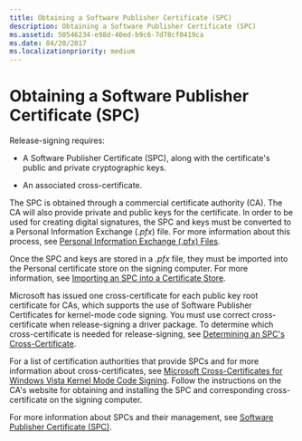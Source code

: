 ```yaml
---
title: Obtaining a Software Publisher Certificate (SPC)
description: Obtaining a Software Publisher Certificate (SPC)
ms.assetid: 50546234-e98d-40ed-b9c6-7d78cf0419ca
ms.date: 04/20/2017
ms.localizationpriority: medium
---
```


# Obtaining a Software Publisher Certificate (SPC)


Release-signing requires:

-   A Software Publisher Certificate (SPC), along with the certificate's public and private cryptographic keys.

-   An associated cross-certificate.

The SPC is obtained through a commercial certificate authority (CA). The CA will also provide private and public keys for the certificate. In order to be used for creating digital signatures, the SPC and keys must be converted to a Personal Information Exchange (*.pfx*) file. For more information about this process, see [Personal Information Exchange (.pfx) Files](personal-information-exchange---pfx--files.md).

Once the SPC and keys are stored in a *.pfx* file, they must be imported into the Personal certificate store on the signing computer. For more information, see [Importing an SPC into a Certificate Store](importing-an-spc-into-a-certificate-store.md).

Microsoft has issued one cross-certificate for each public key root certificate for CAs, which supports the use of Software Publisher Certificates for kernel-mode code signing. You must use correct cross-certificate when release-signing a driver package. To determine which cross-certificate is needed for release-signing, see [Determining an SPC's Cross-Certificate](determining-an-spc-s-cross-certificate.md).

For a list of certification authorities that provide SPCs and for more information about cross-certificates, see [Microsoft Cross-Certificates for Windows Vista Kernel Mode Code Signing](http://go.microsoft.com/fwlink/p/?linkid=66583). Follow the instructions on the CA's website for obtaining and installing the SPC and corresponding cross-certificate on the signing computer.

For more information about SPCs and their management, see [Software Publisher Certificate (SPC)](software-publisher-certificate.md).

 

 





